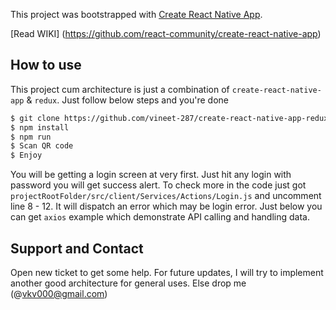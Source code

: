 This project was bootstrapped with [Create React Native App](https://github.com/react-community/create-react-native-app).

[Read WIKI] (https://github.com/react-community/create-react-native-app)

## How to use

This project cum architecture is just a combination of `create-react-native-app` & `redux`. Just follow below steps and you're done


```sh
$ git clone https://github.com/vineet-287/create-react-native-app-redux.git
$ npm install
$ npm run
$ Scan QR code
$ Enjoy
```


You will be getting a login screen at very first. Just hit any login with password you will get success alert.
To check more in the code just got `projectRootFolder/src/client/Services/Actions/Login.js` and uncomment line 8 - 12. 
It will dispatch an error which may be login error. Just below you can get `axios` example which demonstrate API calling
and handling data.

## Support and Contact

Open new ticket to get some help. For future updates, I will try to implement another good architecture for general uses.
Else drop me (@vkv000@gmail.com)
